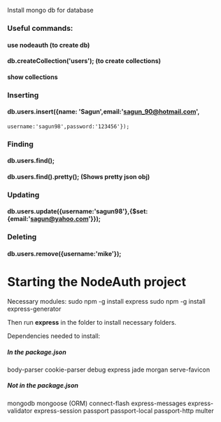 Install mongo db for database

### Useful commands:

#### use nodeauth                         (to create db)
#### db.createCollection('users');        (to create collections)
#### show collections

### Inserting
#### db.users.insert({name: 'Sagun',email:'sagun_90@hotmail.com',
	username:'sagun98',password:'123456'});

### Finding
#### db.users.find();
#### db.users.find().pretty();            (Shows pretty json obj)

### Updating
#### db.users.update({username:'sagun98'},{$set:{email:'sagun@yahoo.com'}});

### Deleting
#### db.users.remove({username:'mike'});


# Starting the NodeAuth project
Necessary modules:
sudo npm -g install express
sudo npm -g install express-generator

Then run **express** in the folder to install necessary folders. 

Dependencies needed to install:
##### In the package.json
body-parser
cookie-parser
debug
express
jade
morgan
serve-favicon

##### Not in the package.json
mongodb
mongoose (ORM)
connect-flash
express-messages
express-validator
express-session
passport
passport-local
passport-http
multer


